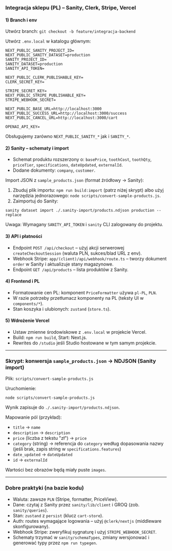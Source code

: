### Integracja sklepu (PL) – Sanity, Clerk, Stripe, Vercel

#### 1) Branch i env

Utwórz branch: `git checkout -b feature/integracja-backend`

Utwórz `.env.local` w katalogu głównym:

```
NEXT_PUBLIC_SANITY_PROJECT_ID=
NEXT_PUBLIC_SANITY_DATASET=production
SANITY_PROJECT_ID=
SANITY_DATASET=production
SANITY_API_TOKEN=

NEXT_PUBLIC_CLERK_PUBLISHABLE_KEY=
CLERK_SECRET_KEY=

STRIPE_SECRET_KEY=
NEXT_PUBLIC_STRIPE_PUBLISHABLE_KEY=
STRIPE_WEBHOOK_SECRET=

NEXT_PUBLIC_BASE_URL=http://localhost:3000
NEXT_PUBLIC_SUCCESS_URL=http://localhost:3000/success
NEXT_PUBLIC_CANCEL_URL=http://localhost:3000/cart

OPENAI_API_KEY=
```

Obsługujemy zarówno `NEXT_PUBLIC_SANITY_*` jak i `SANITY_*`.

#### 2) Sanity – schematy i import

- Schemat produktu rozszerzony o: `basePrice`, `toothCost`, `toothQty`, `priceTier`, `specifications`, `dateUpdated`, `externalId`.
- Dodane dokumenty: `company`, `customer`.

Import JSON z `sample_products.json` (format źródłowy → Sanity):

1. Zbuduj plik importu: `npm run build:import` (patrz niżej skrypt) albo użyj narzędzia jednorazowego: `node scripts/convert-sample-products.js`.
2. Zaimportuj do Sanity:

```
sanity dataset import ./.sanity-import/products.ndjson production --replace
```

Uwaga: Wymagany `SANITY_API_TOKEN` i `sanity` CLI zalogowany do projektu.

#### 3) API i płatności

- Endpoint `POST /api/checkout` – użyj akcji serwerowej `createCheckoutSession` (waluta PLN, sukces/blad URL z env).
- Webhook Stripe: `app/(client)/api/webhook/route.ts` – tworzy dokument `order` w Sanity i aktualizuje stany magazynowe.
- Endpoint `GET /api/products` – lista produktów z Sanity.

#### 4) Frontend i PL

- Formatowanie cen PL: komponent `PriceFormatter` używa `pl-PL`, `PLN`.
- W razie potrzeby przetłumacz komponenty na PL (teksty UI w `components/*`).
- Stan koszyka i ulubionych: `zustand` (`store.ts`).

#### 5) Wdrożenie Vercel

- Ustaw zmienne środowiskowe z `.env.local` w projekcie Vercel.
- Build: `npm run build`, Start: Next.js.
- Rewrites do `/studio` jeśli Studio hostowane w tym samym projekcie.

---

### Skrypt: konwersja `sample_products.json` → NDJSON (Sanity import)

Plik: `scripts/convert-sample-products.js`

Uruchomienie:

```
node scripts/convert-sample-products.js
```

Wynik zapisuje do `./.sanity-import/products.ndjson`.

Mapowanie pól (przykład):
- `title` → `name`
- `description` → `description`
- `price` (liczba z tekstu "zł") → `price`
- `category` (string) → referencja do `category` według dopasowania nazwy (jeśli brak, zapis string w `specifications.features`)
- `date_updated` → `dateUpdated`
- `id` → `externalId`

Wartości bez obrazów będą miały puste `images`.

---

### Dobre praktyki (na bazie kodu)

- Waluta: zawsze `PLN` (Stripe, formatter, PriceView).
- Dane: czytaj z Sanity przez `sanity/lib/client` i GROQ (zob. `sanity/queries`).
- Stan: `zustand` z `persist` (klucz `cart-store`).
- Auth: routes wymagające logowania – użyj `@clerk/nextjs` (middleware skonfigurowany).
- Webhook Stripe: zweryfikuj sygnaturę i użyj `STRIPE_WEBHOOK_SECRET`.
- Schematy trzymać w `sanity/schemaTypes`, zmiany wersjonować i generować typy przez `npm run typegen`.

